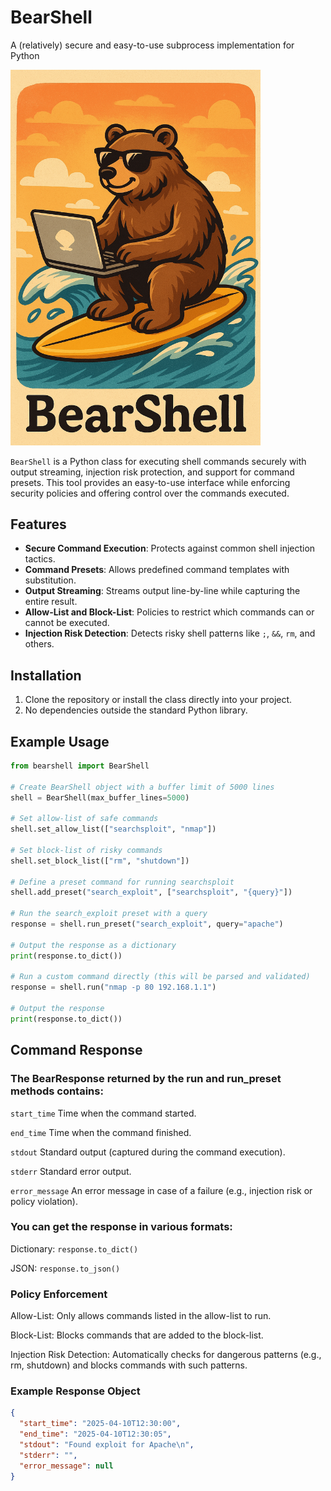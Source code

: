 # BearShell
A (relatively) secure and easy-to-use subprocess implementation for Python

<img src="img/bearshell.png" alt="BearShell" width="400"/>

`BearShell` is a Python class for executing shell commands securely with output streaming, injection risk protection, and support for command presets. This tool provides an easy-to-use interface while enforcing security policies and offering control over the commands executed.

## Features
- **Secure Command Execution**: Protects against common shell injection tactics.
- **Command Presets**: Allows predefined command templates with substitution.
- **Output Streaming**: Streams output line-by-line while capturing the entire result.
- **Allow-List and Block-List**: Policies to restrict which commands can or cannot be executed.
- **Injection Risk Detection**: Detects risky shell patterns like `;`, `&&`, `rm`, and others.

## Installation

1. Clone the repository or install the class directly into your project.
2. No dependencies outside the standard Python library.

## Example Usage

```python
from bearshell import BearShell

# Create BearShell object with a buffer limit of 5000 lines
shell = BearShell(max_buffer_lines=5000)

# Set allow-list of safe commands
shell.set_allow_list(["searchsploit", "nmap"])

# Set block-list of risky commands
shell.set_block_list(["rm", "shutdown"])

# Define a preset command for running searchsploit
shell.add_preset("search_exploit", ["searchsploit", "{query}"])

# Run the search_exploit preset with a query
response = shell.run_preset("search_exploit", query="apache")

# Output the response as a dictionary
print(response.to_dict())

# Run a custom command directly (this will be parsed and validated)
response = shell.run("nmap -p 80 192.168.1.1")

# Output the response
print(response.to_dict())

```

## Command Response
### The BearResponse returned by the run and run_preset methods contains:

`start_time` Time when the command started.

`end_time` Time when the command finished.

`stdout` Standard output (captured during the command execution).

`stderr` Standard error output.

`error_message` An error message in case of a failure (e.g., injection risk or policy violation).

### You can get the response in various formats:

Dictionary: `response.to_dict()`

JSON: `response.to_json()`

### Policy Enforcement
Allow-List: Only allows commands listed in the allow-list to run.

Block-List: Blocks commands that are added to the block-list.

Injection Risk Detection: Automatically checks for dangerous patterns (e.g., rm, shutdown) and blocks commands with such patterns.

### Example Response Object
```json
{
  "start_time": "2025-04-10T12:30:00",
  "end_time": "2025-04-10T12:30:05",
  "stdout": "Found exploit for Apache\n",
  "stderr": "",
  "error_message": null
}
```
